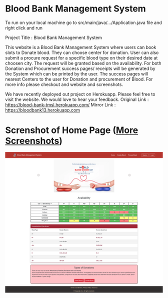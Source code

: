 # Blood Bank Management System

To run on your local machine go to src/main/java/.../Application.java file and right click and run

Project Title : Blood Bank Management System

This website is a Blood Bank Management System where users can book slots to Donate blood. They can choose center for donation. User can also submit a procure request for a specific blood type on their desired date at choosen city. The request will be granted based on the availability. For both Donation and Procurement success pages/ receipts will be generated by the System which can be printed by the user. The success pages will nearest Centers to the user for Donation and procurement of Blood. For more info please checkout and website and screenshots.

We have recently deployed out project on Herokuapp. 
Please feel free to visit the website. We would love to hear your feedback.
Original Link : https://blood-bank-tmsl.herokuapp.com/
Mirror Link : https://bloodbank13.herokuapp.com 


# Screnshot of Home Page ([More Screenshots](SCREENSHOTS.md))


![homepage](./screenshots/Home.png)



